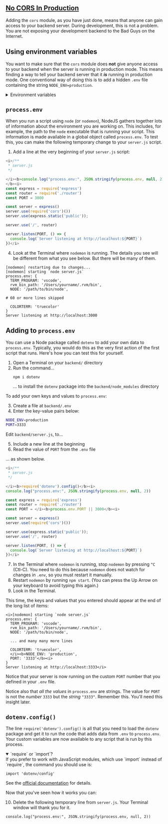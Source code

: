 <!-- No CORS in production -->
<section
  id="no-cors-in-production"
  aria-labelledby="no-cors-in-production"
  data-item="No Deployed CORS"
>
  <h2><a href="#no-cors-in-production">No CORS In Production</a></h2>

Adding the `cors` module, as you have just done, means that anyone can gain access to your backend server. During development, this is not a problem. You are not exposing your development backend to the Bad Guys on the Internet.

## Using environment variables

You want to make sure that the `cors` module does **not** give anyone access to your backend when the server is running in production mode. This means finding a way to tell your backend server that it ***is*** running in production mode. One conventional way of doing this is to add a hidden `.env` file containing the string `NODE_ENV=production`.

<details class="tldr">
<summary>Environment variables</summary>
The `.` dot in front of the file name will make your operating system hide the file by default. Code editors like VS Code know this, and they will allow you to see the file, even if your operating system does not.

The string "env" in `.env` and `NODE_ENV` is short for "environment". Often the string `dev` or `development` is used to describe the safe environment that you work in as you are creating a project. For a secure production mode, several different terms may be used, including 

* production
* prod
* release
* deploy
* staging

Note: `staging` is a half-way stage between development and production. It's an online environment that is not accessible to the Internet at large, where a production-ready version of the site is tested before it is official released.

</details>

## `process.env`

When you run a script using `node` (or `nodemon`), NodeJS gathers together lots of information about the environment you are working on. This includes, for example, the path to the `node` executable that is running your script. This information is made available in a global object called `process.env`. To test this, you can make the following temporary change to your `server.js` script.

1. Add a line at the very beginning of your `server.js` script:

```js
<i>/**
 * server.js
 */

</i><b>console.log("process.env:", JSON.stringify(process.env, null, 2))
</b><i>
const express = require('express')
const router = require('./router')
const PORT = 3000

const server = express()
server.use(require('cors')())
server.use(express.static('public'));

server.use('/', router)

server.listen(PORT, () => {
  console.log(`Server listening at http://localhost:${PORT}`)
})</i>
```
4. Look at the Terminal where `nodemon` is running. The details you see will be different from what you see below.  But there will be many of them.

```bash-w
[nodemon] restarting due to changes...
[nodemon] starting `node server.js`
process.env: {
  TERM_PROGRAM: 'vscode',
  rvm_bin_path: '/Users/yourname/.rvm/bin',
  NODE: '/path/to/bin/node',
```
```bash-s
# 60 or more lines skipped
```
```bash-w
  COLORTERM: 'truecolor'
}
Server listening at http://localhost:3000
```


## Adding to `process.env`

You can use a Node package called `dotenv` to add your own data to `process.env`. Typically, you would do this as the very first action of the first script that runs. Here's how you can test this for yourself.

1. Open a Terminal on your `backend/` directory
2. Run the command...
   ```bash-w
   npm i dotenv
   ```
   ... to install the `dotenv` package into the `backend/node_modules` directory

To add your own keys and values to `process.env`:

3. Create a file at `backend/.env`
4. Enter the key-value pairs below:
   
```bash
NODE_ENV=production
PORT=3333
```


Edit `backend/server.js`, to...

5. Include a new line at the beginning
6. Read the value of `PORT` from the `.env` file

... as shown below.

```js
<i>/**
 * server.js
 */

</i><b>require('dotenv').config()</b><i>
console.log("process.env:", JSON.stringify(process.env, null, 2))

const express = require('express')
const router = require('./router')
const PORT = </i><b>process.env.PORT || 3000</b><i>

const server = express()
server.use(require('cors')())

server.use(express.static('public'));
server.use('/', router)

server.listen(PORT, () => {
  console.log(`Server listening at http://localhost:${PORT}`)
})</i>
```

7. In the Terminal where `nodemon` is running, stop `nodemon` by pressing `^C` (Ctl-C). You need to do this because `nodemon` does not watch for changes in `.env`, so you must restart it manually.
8. Restart `nodemon` by running `npm start`. (You can press the Up Arrow on your keyboard to avoid typing this again.)
9. Look in the Terminal.

This time, the keys and values that you entered should appear at the end of the long list of items:

```bash-w
<i>[nodemon] starting `node server.js`
process.env: {
  TERM_PROGRAM: 'vscode',
  rvm_bin_path: '/Users/yourname/.rvm/bin',
  NODE: '/path/to/bin/node',
  
  ... and many many more lines

  COLORTERM: 'truecolor',
  </i><b>NODE_ENV: 'production',
  PORT: '3333'</b><i>
}
Server listening at http://localhost:3333</i>
```


Notice that your server is now running on the custom `PORT` number that you defined in your `.env` file.

Notice also that _all the values_ in `process.env` are strings. The value for `PORT` is not the _number_ `3333` but the _string_ `"3333"`. Remember this. You'll need this insight later.

## `dotenv.config()`

The line `require('dotenv').config()` is all that you need to load the `dotenv` package and get it to run the code that adds data from `.env` to `process.env`. Your custom variables are now available to any script that is run by this process.

<details class="env" open>
<summary>`require` or `import`?</summary>
If you prefer to work with JavaScript modules, which use `import` instead of `require`, the command you should use is:

```js-w
import 'dotenv/config'
```

See the [official documentation](https://www.npmjs.com/package/dotenv#%EF%B8%8F-usage) for details.

</details>

Now that you've seen how it works you can:

10. Delete the following temporary line from `server.js`. Your Terminal window will thank you for it.
```javascript-#6
console.log("process.env:", JSON.stringify(process.env, null, 2))
```

</section>